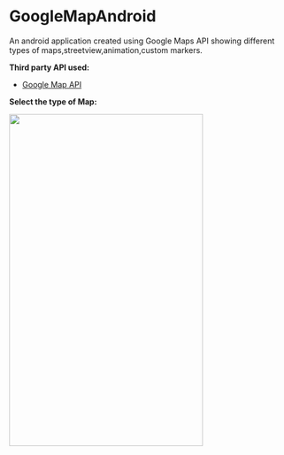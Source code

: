 # GoogleMapAndroid
An android application created using Google Maps API showing different types of maps,streetview,animation,custom markers. 

**Third party API used:**
  
  * [Google Map API](https://developers.google.com/maps/documentation/javascript/get-api-key)


**Select the type of Map:**

<img src="screenshots/maptype.gif" width="350" height="600">

